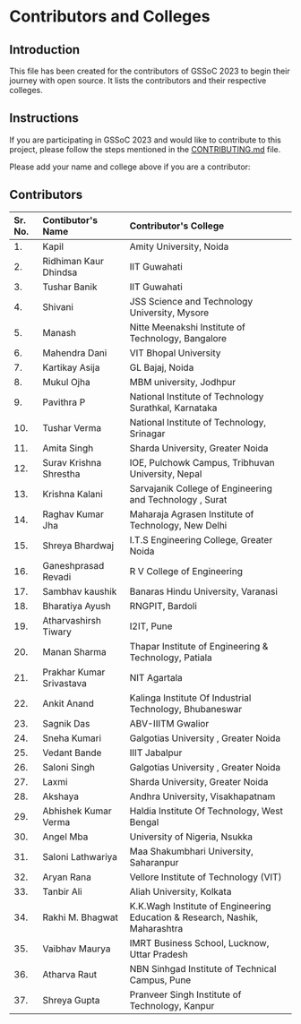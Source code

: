 # Contributors and Colleges

## Introduction

This file has been created for the contributors of GSSoC 2023 to begin their journey with open source. It lists the contributors and their respective colleges.

## Instructions

If you are participating in GSSoC 2023 and would like to contribute to this project, please follow the steps mentioned in the [CONTRIBUTING.md](CONTRIBUTING.md) file.

Please add your name and college above if you are a contributor:

## Contributors


| Sr. No. | Contibutor's Name | Contributor's College                  |
| :---   |        :---     |        :---                           |
| 1.      | Kapil             | Amity University, Noida |
| 2.      | Ridhiman Kaur Dhindsa            | IIT Guwahati |
| 3.      | Tushar Banik          | IIT Guwahati |
| 4.      | Shivani         | JSS Science and Technology University, Mysore |
| 5.      | Manash        | Nitte Meenakshi Institute of Technology, Bangalore |
| 6.      | Mahendra Dani       | VIT Bhopal University |
| 7.      | Kartikay Asija       | GL Bajaj, Noida |
| 8.      | Mukul Ojha          | MBM university, Jodhpur |
| 9.      | Pavithra P          | National Institute of Technology Surathkal, Karnataka |
| 10.     | Tushar Verma        | National Institute of Technology, Srinagar |
| 11.     | Amita Singh         | Sharda University, Greater Noida |
| 12.     | Surav Krishna Shrestha | IOE, Pulchowk Campus, Tribhuvan University, Nepal |
| 13.     | Krishna Kalani      | Sarvajanik College of Engineering and Technology , Surat |
| 14.     | Raghav Kumar Jha    | Maharaja Agrasen Institute of Technology, New Delhi |
| 15.     | Shreya Bhardwaj     | I.T.S Engineering College, Greater Noida | 
| 16.     | Ganeshprasad Revadi | R V College of Engineering |
| 17.     | Sambhav kaushik     | Banaras Hindu University, Varanasi |
| 18.     | Bharatiya Ayush     | RNGPIT, Bardoli |
| 19.     | Atharvashirsh Tiwary | I2IT, Pune |
| 20.     | Manan Sharma        | Thapar Institute of Engineering & Technology, Patiala |
| 21.     | Prakhar Kumar Srivastava     | NIT Agartala |  
| 22.     | Ankit Anand         | Kalinga Institute Of Industrial Technology, Bhubaneswar |
| 23.     | Sagnik Das          | ABV-IIITM Gwalior |
| 24.     | Sneha Kumari        | Galgotias University , Greater Noida |
| 25.     | Vedant Bande        | IIIT Jabalpur |
| 26.     | Saloni Singh        | Galgotias University , Greater Noida |
| 27.     | Laxmi               | Sharda University, Greater Noida |
| 28.     | Akshaya              | Andhra University, Visakhapatnam  |
| 29.     | Abhishek Kumar Verma | Haldia Institute Of Technology, West Bengal |
| 30.     | Angel Mba            | University of Nigeria, Nsukka |
| 31.     | Saloni Lathwariya   | Maa Shakumbhari University, Saharanpur |
| 32.     | Aryan Rana               | Vellore Institute of Technology (VIT)   |
| 33.     | Tanbir Ali          | Aliah University, Kolkata | 
| 34.     | Rakhi M. Bhagwat    | K.K.Wagh Institute of Engineering Education & Research, Nashik, Maharashtra |
| 35.     | Vaibhav Maurya     | IMRT Business School, Lucknow, Uttar Pradesh |
| 36.     | Atharva Raut      | NBN Sinhgad Institute of Technical Campus, Pune |
| 37.     | Shreya Gupta      | Pranveer Singh Institute of Technology, Kanpur |
